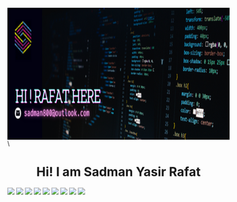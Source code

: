 <img align="right" width="1000" height="300" src="./Image/Banner2.png"></img>\
<h1 align="center">Hi! I am Sadman Yasir Rafat</h1>
<div display="flex">
  <img src="https://i.ibb.co/nc3vLxb/HTML.png"/>
  <img src="https://i.ibb.co/r7GPQVY/css.png"/>
  <img src="https://i.ibb.co/FBpL8jC/Bootsrap.png"/>
  <img src="https://i.ibb.co/Kwb5zw7/tailwind.png"/>
  <img src="https://i.ibb.co/kJ0Dn4j/Java-Script.png"/>
  <img src="https://i.ibb.co/tpWNSNx/react.png"/>
  <img src="https://i.ibb.co/pn6wNHp/node.png"/>
  <img src="https://i.ibb.co/kJ0Dn4j/Java-Script.png"/>
  <img src="https://i.ibb.co/9v0HyHw/express.png"/>
  
  
</div>
